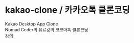 # kakao-clone / 카카오톡 클론코딩
Kakao Desktop App Clone  
Nomad Coder의 유료강의 코코아톡 클론코딩  
[강의](https://nomadcoders.co/kokoa-clone)
